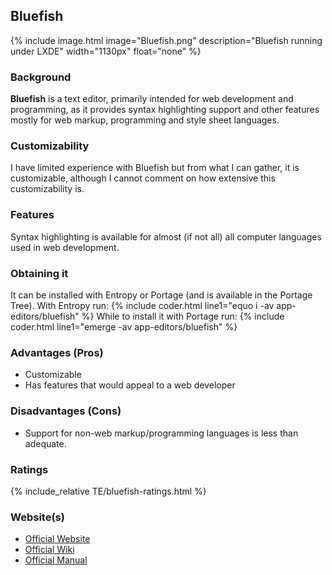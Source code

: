 ## Bluefish
{% include image.html image="Bluefish.png" description="Bluefish running under LXDE" width="1130px" float="none" %}

### Background
**Bluefish** is a text editor, primarily intended for web development and programming, as it provides syntax highlighting support and other features mostly for web markup, programming and style sheet languages.

### Customizability
I have limited experience with Bluefish but from what I can gather, it is customizable, although I cannot comment on how extensive this customizability is.

### Features
Syntax highlighting is available for almost (if not all) all computer languages used in web development.

### Obtaining it
It can be installed with Entropy or Portage (and is available in the Portage Tree). With Entropy run:
{% include coder.html line1="equo i -av app-editors/bluefish" %}
While to install it with Portage run:
{% include coder.html line1="emerge -av app-editors/bluefish" %}

### Advantages (Pros)
* Customizable
* Has features that would appeal to a web developer

### Disadvantages (Cons)
* Support for non-web markup/programming languages is less than adequate.

### Ratings
{% include_relative TE/bluefish-ratings.html %}

### Website(s)
* [Official Website](http://bluefish.openoffice.nl/index.html)
* [Official Wiki](http://bfwiki.tellefsen.net/index.php/Main_Page)
* [Official Manual](http://bfwiki.tellefsen.net/index.php/Manual_2_ToC)
